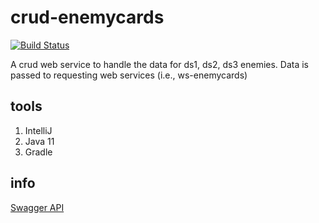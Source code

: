 # crud-enemycards
[![Build Status](https://dev.azure.com/822687/EnemyCards/_apis/build/status/Razarac00.crud-enemycards?branchName=main)](https://dev.azure.com/822687/EnemyCards/_build/latest?definitionId=5&branchName=main)

A crud web service to handle the data for ds1, ds2, ds3 enemies. Data is passed to requesting web services (i.e., ws-enemycards)

## tools
1. IntelliJ
2. Java 11
3. Gradle

## info
[Swagger API](http://localhost:8080/swagger-ui.html)
